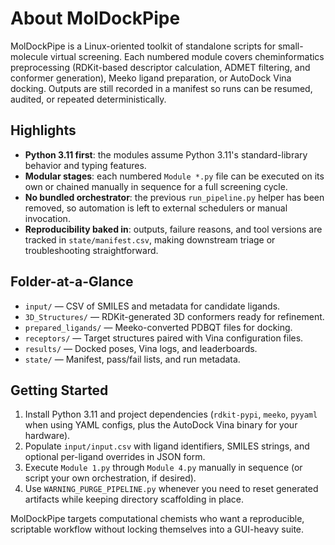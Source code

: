 # About MolDockPipe

MolDockPipe is a Linux-oriented toolkit of standalone scripts for small-molecule
virtual screening. Each numbered module covers cheminformatics preprocessing
(RDKit-based descriptor calculation, ADMET filtering, and conformer generation),
Meeko ligand preparation, or AutoDock Vina docking. Outputs are still recorded
in a manifest so runs can be resumed, audited, or repeated deterministically.

## Highlights
- **Python 3.11 first**: the modules assume Python 3.11's standard-library
  behavior and typing features.
- **Modular stages**: each numbered `Module *.py` file can be executed on its
  own or chained manually in sequence for a full screening cycle.
- **No bundled orchestrator**: the previous `run_pipeline.py` helper has been
  removed, so automation is left to external schedulers or manual invocation.
- **Reproducibility baked in**: outputs, failure reasons, and tool versions are
  tracked in `state/manifest.csv`, making downstream triage or troubleshooting
  straightforward.

## Folder-at-a-Glance
- `input/` — CSV of SMILES and metadata for candidate ligands.
- `3D_Structures/` — RDKit-generated 3D conformers ready for refinement.
- `prepared_ligands/` — Meeko-converted PDBQT files for docking.
- `receptors/` — Target structures paired with Vina configuration files.
- `results/` — Docked poses, Vina logs, and leaderboards.
- `state/` — Manifest, pass/fail lists, and run metadata.

## Getting Started
1. Install Python 3.11 and project dependencies (`rdkit-pypi`, `meeko`,
   `pyyaml` when using YAML configs, plus the AutoDock Vina binary for your
   hardware).
2. Populate `input/input.csv` with ligand identifiers, SMILES strings, and
   optional per-ligand overrides in JSON form.
3. Execute `Module 1.py` through `Module 4.py` manually in sequence (or script
   your own orchestration, if desired).
4. Use `WARNING_PURGE_PIPELINE.py` whenever you need to reset generated
   artifacts while keeping directory scaffolding in place.

MolDockPipe targets computational chemists who want a reproducible, scriptable
workflow without locking themselves into a GUI-heavy suite.
